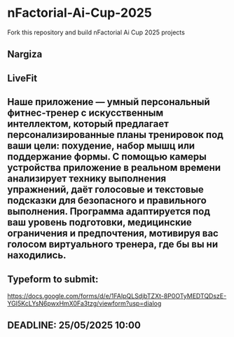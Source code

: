 # nFactorial-Ai-Cup-2025
Fork this repository and build nFactorial Ai Cup 2025 projects 

## Nargiza

## LiveFit

## Наше приложение — умный персональный фитнес-тренер с искусственным интеллектом, который предлагает персонализированные планы тренировок под ваши цели: похудение, набор мышц или поддержание формы. С помощью камеры устройства приложение в реальном времени анализирует технику выполнения упражнений, даёт голосовые и текстовые подсказки для безопасного и правильного выполнения. Программа адаптируется под ваш уровень подготовки, медицинские ограничения и предпочтения, мотивируя вас голосом виртуального тренера, где бы вы ни находились.


## Typeform to submit:
https://docs.google.com/forms/d/e/1FAIpQLSdjbTZXt-8P0OTyMEDTQDszE-YGI5KcLYsN6pwxHmX0Fa3tzg/viewform?usp=dialog

## DEADLINE: 25/05/2025 10:00
